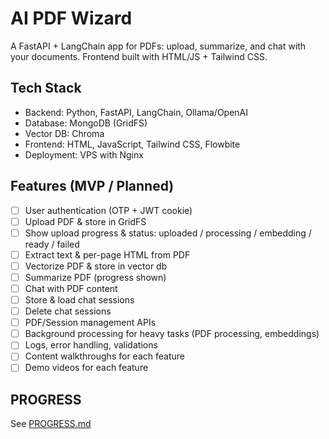 # AI PDF Wizard

A FastAPI + LangChain app for PDFs: upload, summarize, and chat with your documents. Frontend built with HTML/JS + Tailwind CSS.

## Tech Stack

- Backend: Python, FastAPI, LangChain, Ollama/OpenAI
- Database: MongoDB (GridFS)
- Vector DB: Chroma
- Frontend: HTML, JavaScript, Tailwind CSS, Flowbite
- Deployment: VPS with Nginx

## Features (MVP / Planned)

- [ ] User authentication (OTP + JWT cookie)
- [ ] Upload PDF & store in GridFS
- [ ] Show upload progress & status: uploaded / processing / embedding / ready / failed
- [ ] Extract text & per-page HTML from PDF
- [ ] Vectorize PDF & store in vector db
- [ ] Summarize PDF (progress shown)
- [ ] Chat with PDF content
- [ ] Store & load chat sessions
- [ ] Delete chat sessions
- [ ] PDF/Session management APIs
- [ ] Background processing for heavy tasks (PDF processing, embeddings)
- [ ] Logs, error handling, validations
- [ ] Content walkthroughs for each feature
- [ ] Demo videos for each feature

## PROGRESS

See [PROGRESS.md](./PROGRESS.md)
